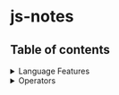# js-notes

## Table of contents

<!-- toc -->
<details>
  <summary>Language Features</summary>

* [Constants](constants.md)
* [`let` and `var`](let-and-var.md)
* [Rest parameters](rest-parameters.md)
* [Destructuring](destructuring.md)
  * Arrays
  * Objects
* [Spread Syntax](spread-syntax.md)
* [`typeof()`](typeof.md)
* [Common Type Conversions](common-type-conversions.md)
* [Controlling Loops](controlling-loops.md)
  
</details>

<details>
  <summary>Operators</summary>

* [Equality Operators](equality-operators.md)
* [Unary Operators](unary-operators.md)
* [Logical Operators](logical-operators.md)
* [Relational Operators](relational-operators.md)
* [Conditional Operators](conditional-operators.md)
* [Assignment Operators](assignment-operators.md)
* [Operator Precedence](operator-precedence.md)
  
</details>
<!-- tocstop -->